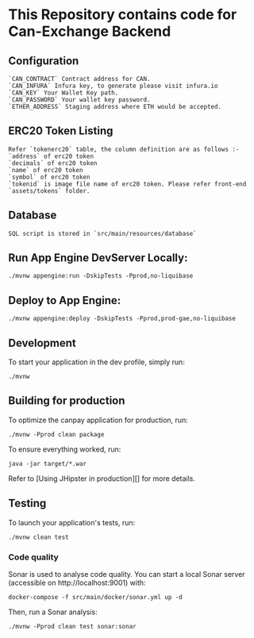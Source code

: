 # This Repository contains code for Can-Exchange Backend

## Configuration

	`CAN_CONTRACT` Contract address for CAN.
	`CAN_INFURA` Infura key, to generate please visit infura.io
	`CAN_KEY` Your Wallet Key path.
	`CAN_PASSWORD` Your wallet key password.
	`ETHER_ADDRESS` Staging address where ETH would be accepted.
	
## ERC20 Token Listing
	
	Refer `tokenerc20` table, the column definition are as follows :-
	`address` of erc20 token
	`decimals` of erc20 token
	`name` of erc20 token
	`symbol` of erc20 token
	`tokenid` is image file name of erc20 token. Please refer front-end `assets/tokens` folder.
	
## Database

	SQL script is stored in `src/main/resources/database`
	
	
## Run App Engine DevServer Locally: 
	
	./mvnw appengine:run -DskipTests -Pprod,no-liquibase
	

## Deploy to App Engine:

	./mvnw appengine:deploy -DskipTests -Pprod,prod-gae,no-liquibase
	

## Development

To start your application in the dev profile, simply run:

    ./mvnw


## Building for production

To optimize the canpay application for production, run:

    ./mvnw -Pprod clean package

To ensure everything worked, run:

    java -jar target/*.war


Refer to [Using JHipster in production][] for more details.

## Testing

To launch your application's tests, run:

    ./mvnw clean test


### Code quality

Sonar is used to analyse code quality. You can start a local Sonar server (accessible on http://localhost:9001) with:

```
docker-compose -f src/main/docker/sonar.yml up -d
```

Then, run a Sonar analysis:

```
./mvnw -Pprod clean test sonar:sonar
```
